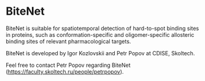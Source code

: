 # BiteNet

BiteNet is suitable for spatiotemporal detection of hard-to-spot binding sites in proteins, such as conformation-specific and oligomer-specific allosteric binding sites of relevant pharmacological targets.

BiteNet is developed by Igor Kozlovskii and Petr Popov at CDISE, Skoltech.

Feel free to contact Petr Popov regarding BiteNet (https://faculty.skoltech.ru/people/petrpopov).
